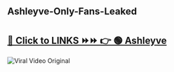 
 ## Ashleyve-Only-Fans-Leaked

# <h2><a href="https://clipsfans.com/Ashleyve&ref=git">🔗 Click to LINKS ⏩⏩ 👉 🟢 Ashleyve </a></h2>

<a href="https://clipsfans.com/Ashleyve&ref=git" rel="nofollow" data-target="animated-image.originalLink"><img src="https://i.ibb.co.com/xMMVF88/686577567.gif" alt="Viral Video Original" style="max-width: 100%; display: inline-block;" data-target="animated-image.originalImage"></a>
